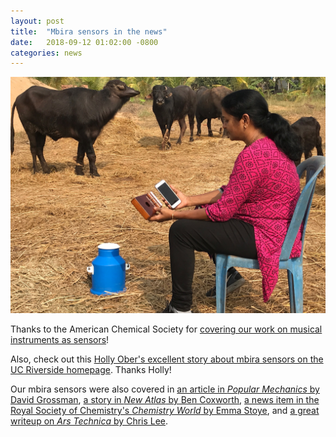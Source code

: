 ```yaml
---
layout: post
title:  "Mbira sensors in the news"
date:   2018-09-12 01:02:00 -0800
categories: news
---
```


![mbira](/assets/mbira2.jpg)

Thanks to the American Chemical Society for [covering our work on musical instruments as sensors](https://www.acs.org/content/acs/en/pressroom/presspacs/2018/acs-presspac-september-12-2018/sensors-that-are-literally-music-to-ones-ears-video.html)!

Also, check out this [Holly Ober's excellent story about mbira sensors on the UC Riverside homepage](https://news.ucr.edu/articles/2018/09/12/musical-sensor-shows-bad-medicine-plays-false-note).  Thanks Holly!

Our mbira sensors were also covered in [an article in *Popular Mechanics* by David Grossman](https://www.popularmechanics.com/science/health/a23118771/mbira-counterfeit-medicine-detector/), [a story in *New Atlas* by Ben Coxworth](https://newatlas.com/mbira-sensor/56303/), [a news item in the Royal Society of Chemistry's *Chemistry World* by Emma Stoye](https://www.chemistryworld.com/news/musical-instrument-turned-into-liquid-density-sensor/3009506.article), and [a great writeup on *Ars Technica* by Chris Lee](https://arstechnica.com/science/2018/09/musical-instrument-goes-flat-in-presence-of-adulterated-medicine/).
